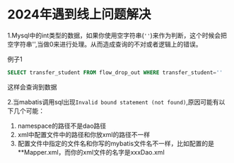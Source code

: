 # 2024年遇到线上问题解决

1.Mysql中的int类型的数据，如果你使用空字符串(`''`)来作为判断，这个时候会把空字符串'',当做0来进行处理。从而造成查询的不对或者逻辑上的错误。

例子1

```sql
SELECT transfer_student FROM flow_drop_out WHERE transfer_student=''
```

这样会查询到数据

2.当mabatis调用sql出现`Invalid bound statement (not found)`,原因可能有以下几个可能：

1. namespace的路径不是dao路径
2. xml中配置文件中的路径和你放xml的路径不一样
3. 配置文件中指定的文件名和你写的mybatis文件名不一样，比如配置的是**Mapper.xml，而你的xml文件的名字是xxxDao.xml

